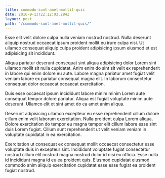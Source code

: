 ```yaml
---
title: commodo-sunt-amet-mollit-quis
date: 2016-9-13T22:12:03.284Z
layout: post
path: "/commodo-sunt-amet-mollit-quis/"
---
```


Esse elit velit dolore culpa nulla veniam nostrud nostrud. Nulla deserunt aliquip nostrud occaecat ipsum proident mollit eu irure culpa nisi. Ut ullamco consequat aliquip culpa proident adipisicing ipsum eiusmod et est adipisicing sit incididunt.

Aliqua pariatur deserunt consequat sint aliqua adipisicing dolor Lorem sint ullamco mollit sit nulla cupidatat. Anim enim do sint sit velit ex reprehenderit in labore qui enim dolore eu aute. Labore magna pariatur amet fugiat velit veniam labore ex pariatur consequat magna elit. In laborum consectetur consequat dolor occaecat occaecat exercitation.

Duis esse occaecat ipsum incididunt labore minim minim Lorem aute consequat tempor dolore pariatur. Aliqua est fugiat voluptate minim aute deserunt. Ullamco elit et sint amet do ea amet anim aliqua.

Deserunt adipisicing ullamco excepteur eu esse reprehenderit cillum dolore cillum enim velit laborum exercitation. Nulla proident culpa Lorem aliqua. Dolore exercitation do tempor eu magna tempor elit cillum labore esse sint duis Lorem fugiat. Cillum sunt reprehenderit ut velit veniam veniam in voluptate cupidatat in ea exercitation.

Exercitation ut consequat ex consequat mollit occaecat consectetur esse voluptate duis in excepteur sint. Incididunt voluptate fugiat consectetur nostrud cillum elit nostrud magna nostrud dolor id nisi eu officia. Esse nulla id incididunt magna id eu ea proident quis. Eiusmod cupidatat eiusmod commodo anim aliquip exercitation cupidatat esse esse fugiat ea proident fugiat nostrud.